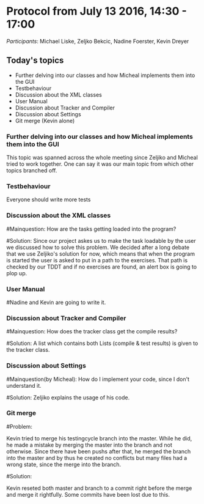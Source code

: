 # Protocol from July 13 2016, 14:30 - 17:00

_Participants_: Michael Liske, Zeljko Bekcic, Nadine Foerster, Kevin Dreyer

## Today's topics
* Further delving into our classes and how Micheal implements them into the GUI
* Testbehaviour
* Discussion about the XML classes
* User Manual 
* Discussion about Tracker and Compiler
* Discussion about Settings
* Git merge (Kevin alone)


### Further delving into our classes and how Micheal implements them into the GUI


This topic was spanned across the whole meeting since Zeljiko and Micheal tried to work together. One can say it was our main topic from which other topics branched off.




### Testbehaviour


Everyone should write more tests



### Discussion about the XML classes

#Mainquestion:
How are the tasks getting loaded into the program?

#Solution:
Since our project askes us to make the task loadable by the user we discussed how to solve this problem. We decided after a long debate that we use Zeljiko's solution for now, which means that when the program is started the user is asked to put in a path to the exercises. That path is checked by our TDDT and if no exercises are found, an alert box is going to plop up.



### User Manual


#Nadine and Kevin are going to write it.



### Discussion about Tracker and Compiler


#Mainquestion: 
How does the tracker class get the compile results?

#Solution: 
A list which contains both Lists (compile & test results) is given to the tracker class.



### Discussion about Settings


#Mainquestion(by Micheal): 
How do I implement your code, since I don't understand it.

#Solution:
Zeljiko explains the usage of his code.



### Git merge


#Problem:

Kevin tried to merge his testingcycle branch into the master. While he did, he made a mistake by merging the master into the branch and not otherwise. Since there have been pushs after that, he merged the branch into the master and by thus he created no conflicts but many files had a wrong state, since the merge into the branch.


#Solution:

Kevin reseted both master and branch to a commit right before the merge and merge it rightfully. Some commits have been lost due to this.

